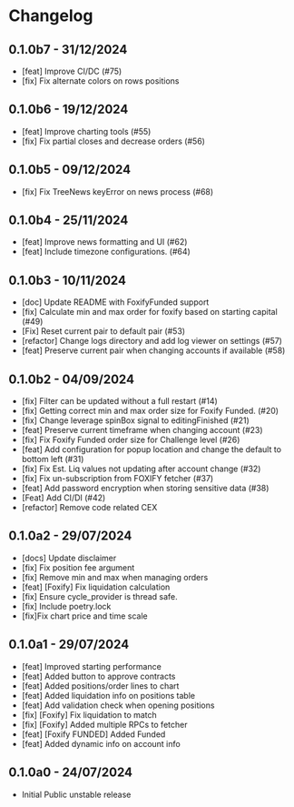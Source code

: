 # Changelog

## 0.1.0b7 - 31/12/2024

* [feat] Improve CI/DC (#75)
* [fix] Fix alternate colors on rows positions

## 0.1.0b6 - 19/12/2024

* [feat] Improve charting tools (#55)
* [fix] Fix partial closes and decrease orders (#56)

## 0.1.0b5 - 09/12/2024

* [fix] Fix TreeNews keyError on news process (#68)

## 0.1.0b4 - 25/11/2024

* [feat] Improve news formatting and UI (#62)
* [feat] Include timezone configurations. (#64)

## 0.1.0b3 - 10/11/2024

* [doc] Update README with FoxifyFunded support
* [fix] Calculate min and max order for foxify based on starting capital (#49)
* [Fix] Reset current pair to default pair (#53)
* [refactor] Change logs directory and add log viewer on settings (#57)
* [feat] Preserve current pair when changing accounts if available (#58)

## 0.1.0b2 - 04/09/2024

* [fix] Filter can be updated without a full restart (#14)
* [fix] Getting correct min and max order size for Foxify Funded. (#20)
* [fix] Change leverage spinBox signal to editingFinished (#21)
* [feat] Preserve current timeframe when changing account (#23)
* [fix] Fix Foxify Funded order size for Challenge level (#26)
* [feat] Add configuration for popup location and change the default to bottom left (#31)
* [fix] Fix Est. Liq values not updating after account change (#32)
* [fix] Fix un-subscription from FOXIFY fetcher (#37)
* [feat] Add password encryption when storing sensitive data (#38)
* [Feat] Add CI/DI (#42)
* [refactor] Remove code related CEX

## 0.1.0a2 - 29/07/2024

* [docs] Update disclaimer
* [fix] Fix position fee argument
* [fix] Remove min and max when managing orders
* [feat] [Foxify] Fix liquidation calculation
* [fix] Ensure cycle_provider is thread safe.
* [fix] Include poetry.lock
* [fix]Fix chart price and time scale

## 0.1.0a1 - 29/07/2024

* [feat] Improved starting performance
* [feat] Added button to approve contracts
* [feat] Added positions/order lines to chart
* [feat] Added liquidation info on positions table
* [feat] Add validation check when opening positions
* [fix] [Foxify] Fix liquidation to match
* [fix] [Foxify] Added multiple RPCs to fetcher
* [feat] [Foxify FUNDED] Added Funded
* [feat] Added dynamic info on account info

## 0.1.0a0 - 24/07/2024

* Initial Public unstable release
